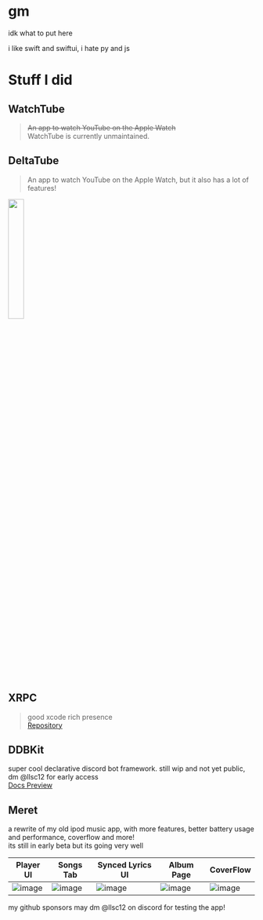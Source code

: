 # gm

idk what to put here

i like swift and swiftui, i hate py and js

# Stuff I did
## WatchTube
> ~~An app to watch YouTube on the Apple Watch~~ <br>
WatchTube is currently unmaintained.

## DeltaTube
> An app to watch YouTube on the Apple Watch, but it also has a lot of features!
<a href="https://testflight.apple.com/join/L4FzuAmE">
  <img src="https://github.com/llsc12/llsc12/assets/42747613/f444510f-5a41-4fba-a7a6-f8ecf0d2bdbb" width=25%>
</a>

## XRPC
> good xcode rich presence<br>
[Repository](https://github.com/llsc12/XRPC)

## DDBKit
super cool declarative discord bot framework. still wip and not yet public, dm @llsc12 for early access<br>
[Docs Preview](https://ddbkit.llsc12.me)

## Meret
a rewrite of my old ipod music app, with more features, better battery usage and performance, coverflow and more!<br>
its still in early beta but its going very well<br>

| Player UI | Songs Tab | Synced Lyrics UI | Album Page | CoverFlow |
| --- | --- | --- | --- | --- |
| ![image](https://github.com/user-attachments/assets/e119b684-0922-4078-be4e-37e2bdcb3c2f) | ![image](https://github.com/user-attachments/assets/f47193c9-9853-4720-bc9b-4f5a153e401e) | ![image](https://github.com/user-attachments/assets/6f0f9086-351c-4d29-bffc-c27361dc8c99) | ![image](https://github.com/user-attachments/assets/fa869ddd-f9bd-48e9-9646-cf5aaf5cbd73) | ![image](https://github.com/user-attachments/assets/659ce0c7-7c24-4c87-a200-e2e9d320248e) |

my github sponsors may dm @llsc12 on discord for testing the app! 
